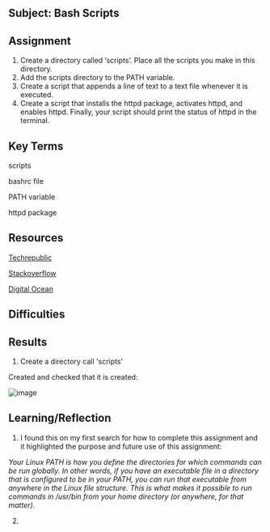 ## Subject:  Bash Scripts



##  Assignment

1.  Create a directory called ‘scripts’. Place all the scripts you make in this directory.
2.  Add the scripts directory to the PATH variable.
3.  Create a script that appends a line of text to a text file whenever it is executed.
4.  Create a script that installs the httpd package, activates httpd, and enables httpd. Finally, your script should print the status of httpd in the terminal.

##  Key Terms

scripts

bashrc file

PATH variable

httpd package

##  Resources

[Techrepublic](https://www.techrepublic.com/article/linux-101-how-to-add-directories-to-your-linux-path/)

[Stackoverflow](https://stackoverflow.com/questions/15813575/how-to-remove-a-line-bashrc-linux)

[Digital Ocean](https://www.digitalocean.com/community/tutorials/how-to-view-and-update-the-linux-path-environment-variable)



##  Difficulties

##  Results
1.  Create a directory call 'scripts'

Created and checked that it is created:

![image](https://github.com/techgrounds/cloud-assignments-E28MS/assets/151161141/2cb912b6-393f-497a-ab89-37683cdd0c99)



## Learning/Reflection

1.  I found this on my first search for how to complete this assignment and it highlighted the purpose and future use of this assignment: 

*Your Linux PATH is how you define the directories for which commands can be run globally. In other words, if you have an executable file in a directory that is configured to be in your PATH, you can run that executable from anywhere in the Linux file structure. This is what makes it possible to run commands in /usr/bin from your home directory (or anywhere, for that matter).*

2.  

